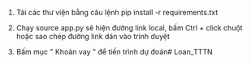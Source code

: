 1) Tải các thư viện bằng câu lệnh pip install -r requirements.txt

2) Chạy source app.py sẽ hiện đường link local, bấm Ctrl + click chuột hoặc sao chép đường link dán vào trình duyệt

3) Bấm mục " Khoản vay " để tiến trình dự đoán#   L o a n _ T T T N 
 
 
